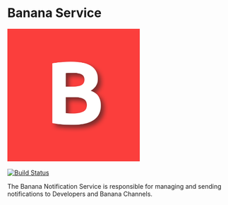 Banana Service
==============================================

[<img src="https://raw.githubusercontent.com/AromaTech/banana/develop/Graphics/Logo.png" width="300">](https://github.com/AromaTech/banana)

[![Build Status](http://jenkins.sirwellington.tech/view/Banana/job/Notification%20Service/badge/icon)](http://jenkins.sirwellington.tech/view/Banana/job/Notification%20Service/)


The Banana Notification Service is responsible for managing and sending notifications to Developers and Banana Channels.
